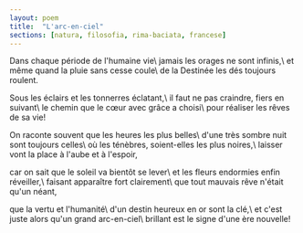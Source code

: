```yaml
---
layout: poem
title:  "L'arc-en-ciel"
sections: [natura, filosofia, rima-baciata, francese]
---
```


Dans chaque période de l'humaine vie\\
jamais les orages ne sont infinis,\\
et même quand la pluie sans cesse coule\\
de la Destinée les dés toujours roulent.

Sous les éclairs et les tonnerres éclatant,\\
il faut ne pas craindre, fiers en suivant\\
le chemin que le cœur avec grâce a choisi\\
pour réaliser les rêves de sa vie!

On raconte souvent que les heures les plus belles\\
d'une très sombre nuit sont toujours celles\\
où les ténèbres, soient-elles les plus noires,\\
laisser vont la place à l'aube et à l'espoir,

car on sait que le soleil va bientôt se lever\\
et les fleurs endormies enfin réveiller,\\
faisant apparaître fort clairement\\
que tout mauvais rêve n'était qu'un néant,

que la vertu et l'humanité\\
d'un destin heureux en or sont la clé,\\
et c'est juste alors qu'un grand arc-en-ciel\\
brillant est le signe d'une ère nouvelle!
